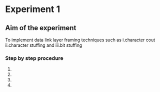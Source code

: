 # Experiment 1

## Aim of the experiment
To implement data link layer framing techniques such as
i.character cout ii.character stuffing and iii.bit stuffing

### Step by step procedure
1.
2.
3.
4.

